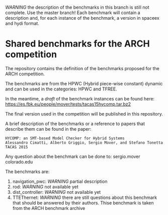 *WARNING* the description of the benchmarks in this branch is still not complete. Use the master branch!
Each benchmark will contain a description and, for each instance of
the benchmark, a version in spaceex and hydi format.

# Shared benchmarks for the ARCH competition

The repository contains the definition of the benchmarks proposed for the ARCH competition.

The benchmarks are from the HPWC (Hybrid piece-wise constant) dynamic and can be used in the categories: HPWC and TFREE.



In the meantime, a *draft* of the benchmark instances can be found here:
https://es.fbk.eu/people/mover/tests/tacas15hycomp.tar.bz2

The final version used in the competition will be published in this repository.

A brief description of the benchmarks or a reference to papers that
describe them can be found in the paper:
```
HYCOMP: an SMT-based Model Checker for Hybrid Systems
Alessandro Cimatti, Alberto Griggio, Sergio Mover, and Stefano Tonetta
TACAS 2015
```


Any question about the benchmark can be done to: sergio.mover <at> colorado.edu

The benchmarks are:
1. navigation_pwc: *WARNING* partial description
2. rod: *WARNING* not available yet
3. dist_controller: *WARNING* not available yet
4. TTEThernet: *WARNING* there are still questions about this benchmark
that should be answered by their authors.
Thise benchmark is taken from the ARCH benchmark archive
